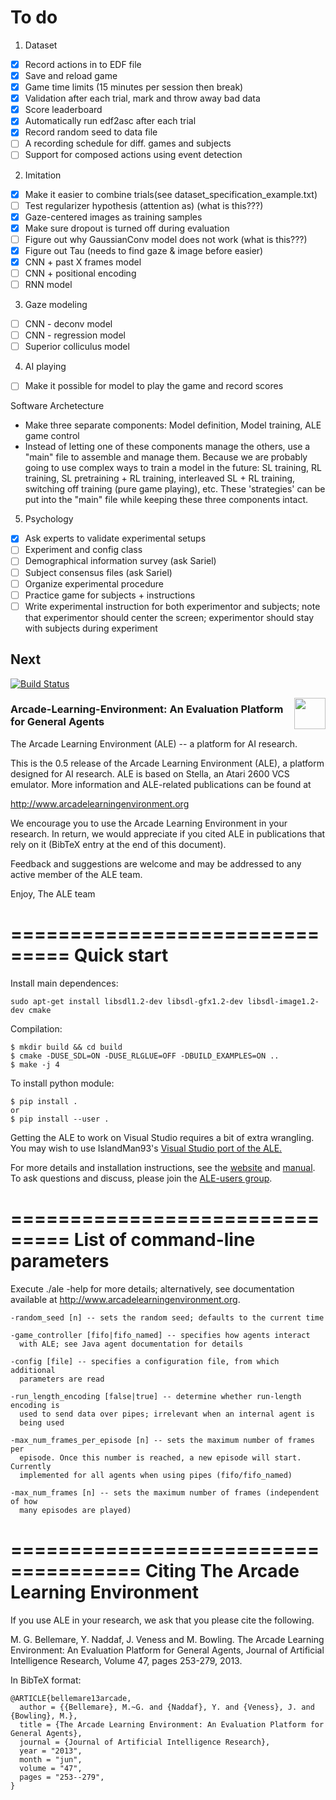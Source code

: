 # To do
1. Dataset 
- [x] Record actions in to EDF file 
- [x] Save and reload game
- [x] Game time limits (15 minutes per session then break)
- [x] Validation after each trial, mark and throw away bad data
- [x] Score leaderboard
- [x] Automatically run edf2asc after each trial
- [x] Record random seed to data file
- [ ] A recording schedule for diff. games and subjects
- [ ] Support for composed actions using event detection

2. Imitation
- [x] Make it easier to combine trials(see dataset\_specification\_example.txt)
- [ ] Test regularizer hypothesis (attention as) (what is this???)
- [x] Gaze-centered images as training samples
- [x] Make sure dropout is turned off during evaluation
- [ ] Figure out why GaussianConv model does not work (what is this???)
- [x] Figure out Tau (needs to find gaze & image before easier)
- [x] CNN + past X frames model
- [ ] CNN + positional encoding
- [ ] RNN model

3. Gaze modeling
- [ ] CNN - deconv model
- [ ] CNN - regression model
- [ ] Superior colliculus model

4. AI playing 
- [ ] Make it possible for model to play the game and record scores

Software Archetecture
+ Make three separate components:  Model definition, Model training, ALE game control
+ Instead of letting one of these components manage the others, use a "main" file to assemble and manage them. Because we are probably going to use complex ways to train a model in the future: SL training, RL training, SL pretraining + RL training, interleaved SL + RL training, switching off training (pure game playing), etc. These 'strategies' can be put into the "main" file while keeping these three components intact.


5. Psychology
- [x] Ask experts to validate experimental setups
- [ ] Experiment and config class
- [ ] Demographical information survey (ask Sariel)
- [ ] Subject consensus files (ask Sariel) 
- [ ] Organize experimental procedure
- [ ] Practice game for subjects + instructions
- [ ] Write experimental instruction for both experimentor and subjects; note that experimentor should center the screen; experimentor should stay with subjects during experiment 

## Next

[![Build Status](https://travis-ci.org/mgbellemare/Arcade-Learning-Environment.svg?branch=master)](https://travis-ci.org/mgbellemare/Arcade-Learning-Environment)

<img align="right" src="doc/manual/figures/ale.gif" width=50>


### Arcade-Learning-Environment: An Evaluation Platform for General Agents

The Arcade Learning Environment (ALE) -- a platform for AI research.


This is the 0.5 release of the Arcade Learning Environment (ALE), a platform 
designed for AI research. ALE is based on Stella, an Atari 2600 VCS emulator. 
More information and ALE-related publications can be found at

http://www.arcadelearningenvironment.org

We encourage you to use the Arcade Learning Environment in your research. In
return, we would appreciate if you cited ALE in publications that rely on
it (BibTeX entry at the end of this document).

Feedback and suggestions are welcome and may be addressed to any active member 
of the ALE team.

Enjoy,
The ALE team

===============================
Quick start
===============================

Install main dependences:
```
sudo apt-get install libsdl1.2-dev libsdl-gfx1.2-dev libsdl-image1.2-dev cmake
```

Compilation:

```
$ mkdir build && cd build
$ cmake -DUSE_SDL=ON -DUSE_RLGLUE=OFF -DBUILD_EXAMPLES=ON ..
$ make -j 4
```

To install python module:

```
$ pip install .
or
$ pip install --user .
```

Getting the ALE to work on Visual Studio requires a bit of extra wrangling. You may wish to use IslandMan93's [Visual Studio port of the ALE.](https://github.com/Islandman93/Arcade-Learning-Environment)

For more details and installation instructions, see the [website](http://www.arcadelearningenvironment.org) and [manual](doc/manual/manual.pdf). To ask questions and discuss, please join the [ALE-users group](https://groups.google.com/forum/#!forum/arcade-learning-environment).


===============================
List of command-line parameters
===============================

Execute ./ale -help for more details; alternatively, see documentation 
available at http://www.arcadelearningenvironment.org.

```
-random_seed [n] -- sets the random seed; defaults to the current time

-game_controller [fifo|fifo_named] -- specifies how agents interact
  with ALE; see Java agent documentation for details

-config [file] -- specifies a configuration file, from which additional 
  parameters are read

-run_length_encoding [false|true] -- determine whether run-length encoding is
  used to send data over pipes; irrelevant when an internal agent is 
  being used

-max_num_frames_per_episode [n] -- sets the maximum number of frames per
  episode. Once this number is reached, a new episode will start. Currently
  implemented for all agents when using pipes (fifo/fifo_named) 

-max_num_frames [n] -- sets the maximum number of frames (independent of how 
  many episodes are played)
```

=====================================
Citing The Arcade Learning Environment
=====================================

If you use ALE in your research, we ask that you please cite the following.

M. G. Bellemare, Y. Naddaf, J. Veness and M. Bowling. The Arcade Learning Environment: An Evaluation Platform for General Agents, Journal of Artificial Intelligence Research, Volume 47, pages 253-279, 2013.

In BibTeX format:

```
@ARTICLE{bellemare13arcade,
  author = {{Bellemare}, M.~G. and {Naddaf}, Y. and {Veness}, J. and {Bowling}, M.},
  title = {The Arcade Learning Environment: An Evaluation Platform for General Agents},
  journal = {Journal of Artificial Intelligence Research},
  year = "2013",
  month = "jun",
  volume = "47",
  pages = "253--279",
}
```


